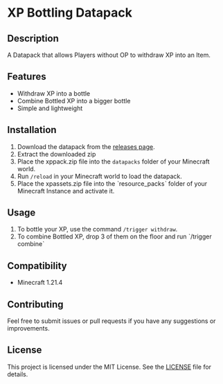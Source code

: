 # XP Bottling Datapack

## Description

A Datapack that allows Players without OP to withdraw XP into an Item.

## Features

- Withdraw XP into a bottle
- Combine Bottled XP into a bigger bottle
- Simple and lightweight

## Installation

1. Download the datapack from the [releases page](https://github.com/Erik-Keller/xp-withdraw/releases).
2. Extract the downloaded zip
3. Place the xppack.zip file into the `datapacks` folder of your Minecraft world.
4. Run `/reload` in your Minecraft world to load the datapack.
5. Place the xpassets.zip file into the ˋresource_packsˋ folder of your Minecraft Instance and activate it.

## Usage

1. To bottle your XP, use the command `/trigger withdraw`.
2. To combine Bottled XP, drop 3 of them on the floor and run ˋ/trigger combineˋ

## Compatibility

- Minecraft 1.21.4

## Contributing

Feel free to submit issues or pull requests if you have any suggestions or improvements.

## License

This project is licensed under the MIT License. See the [LICENSE](LICENSE) file for details.
